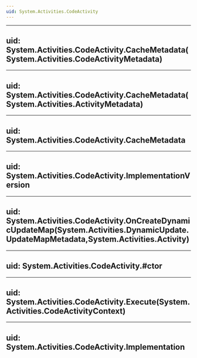 ```yaml
---
uid: System.Activities.CodeActivity
---
```


---
uid: System.Activities.CodeActivity.CacheMetadata(System.Activities.CodeActivityMetadata)
---

---
uid: System.Activities.CodeActivity.CacheMetadata(System.Activities.ActivityMetadata)
---

---
uid: System.Activities.CodeActivity.CacheMetadata
---

---
uid: System.Activities.CodeActivity.ImplementationVersion
---

---
uid: System.Activities.CodeActivity.OnCreateDynamicUpdateMap(System.Activities.DynamicUpdate.UpdateMapMetadata,System.Activities.Activity)
---

---
uid: System.Activities.CodeActivity.#ctor
---

---
uid: System.Activities.CodeActivity.Execute(System.Activities.CodeActivityContext)
---

---
uid: System.Activities.CodeActivity.Implementation
---

